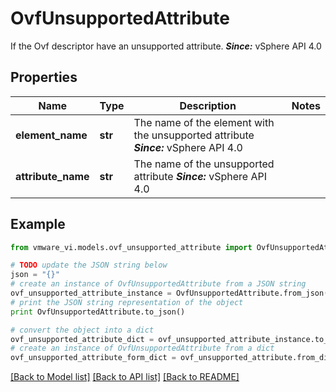 # OvfUnsupportedAttribute

If the Ovf descriptor have an unsupported attribute.  ***Since:*** vSphere API 4.0 

## Properties
Name | Type | Description | Notes
------------ | ------------- | ------------- | -------------
**element_name** | **str** | The name of the element with the unsupported attribute  ***Since:*** vSphere API 4.0  | 
**attribute_name** | **str** | The name of the unsupported attribute  ***Since:*** vSphere API 4.0  | 

## Example

```python
from vmware_vi.models.ovf_unsupported_attribute import OvfUnsupportedAttribute

# TODO update the JSON string below
json = "{}"
# create an instance of OvfUnsupportedAttribute from a JSON string
ovf_unsupported_attribute_instance = OvfUnsupportedAttribute.from_json(json)
# print the JSON string representation of the object
print OvfUnsupportedAttribute.to_json()

# convert the object into a dict
ovf_unsupported_attribute_dict = ovf_unsupported_attribute_instance.to_dict()
# create an instance of OvfUnsupportedAttribute from a dict
ovf_unsupported_attribute_form_dict = ovf_unsupported_attribute.from_dict(ovf_unsupported_attribute_dict)
```
[[Back to Model list]](../README.md#documentation-for-models) [[Back to API list]](../README.md#documentation-for-api-endpoints) [[Back to README]](../README.md)


